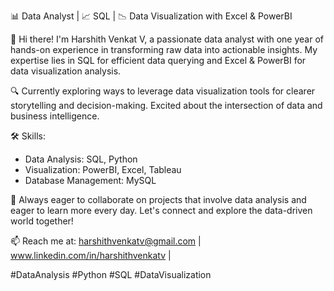 📊 Data Analyst | 📈 SQL | 📉 Data Visualization with Excel & PowerBI

👋 Hi there! I'm Harshith Venkat V, a passionate data analyst with one year of hands-on experience in transforming raw data into actionable insights. My expertise lies in SQL for efficient data querying and Excel & PowerBI for data visualization analysis.

🔍 Currently exploring ways to leverage data visualization tools for clearer storytelling and decision-making. Excited about the intersection of data and business intelligence.

🛠️ Skills:
- Data Analysis: SQL, Python
- Visualization: PowerBI, Excel, Tableau
- Database Management: MySQL

🚀 Always eager to collaborate on projects that involve data analysis and eager to learn more every day. Let's connect and explore the data-driven world together!

📫 Reach me at: harshithvenkatv@gmail.com | www.linkedin.com/in/harshithvenkatv |

#DataAnalysis #Python #SQL #DataVisualization
